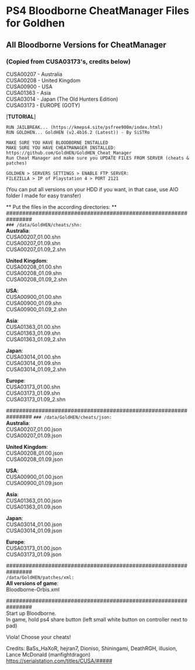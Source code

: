# PS4 Bloodborne CheatManager Files for Goldhen

## All Bloodborne Versions for CheatManager
### (Copied from CUSA03173's, credits below)

CUSA00207 - Australia <br />
CUSA00208 - United Kingdom <br />
CUSA00900 - USA <br />
CUSA01363 - Asia <br />
CUSA03014 - Japan (The Old Hunters Edition) <br />
CUSA03173 - EUROPE (GOTY) <br />

\[**TUTORIAL**] <br />
```
RUN JAILBREAK... (https://kmeps4.site/psfree900m/index.html)
RUN GOLDHEN... GoldHEN (v2.4b16.2 (Latest)) - By SiSTRo 
```
```
MAKE SURE YOU HAVE BLOODBORNE INSTALLED 
MAKE SURE YOU HAVE CHEATMANAGER INSTALLED: https://github.com/GoldHEN/GoldHEN_Cheat_Manager 
Run Cheat Manager and make sure you UPDATE FILES FROM SERVER (cheats & patches) 
```
```
GOLDHEN > SERVERS SETTINGS > ENABLE FTP SERVER: 
FILEZILLA > IP of Playstation 4 > PORT 2121 
```
(You can put all versions on your HDD if you want, in that case, use AIO folder I made for easy transfer) <br />

** Put the files in the according directories: ** <br />
\################################################################ <br />
```### /data/GoldHEN/cheats/shn:``` <br />
**Australia**: <br />
CUSA00207_01.00.shn <br />
CUSA00207_01.09.shn <br />
CUSA00207_01.09_2.shn <br />

**United Kingdom**: <br />
CUSA00208_01.00.shn <br />
CUSA00208_01.09.shn <br />
CUSA00208_01.09_2.shn <br />

**USA**: <br />
CUSA00900_01.00.shn <br />
CUSA00900_01.09.shn <br />
CUSA00900_01.09_2.shn <br />

**Asia**: <br />
CUSA01363_01.00.shn <br />
CUSA01363_01.09.shn <br />
CUSA01363_01.09_2.shn <br />

**Japan**: <br />
CUSA03014_01.00.shn <br />
CUSA03014_01.09.shn <br />
CUSA03014_01.09_2.shn <br />

**Europe**: <br />
CUSA03173_01.00.shn <br />
CUSA03173_01.09.shn <br />
CUSA03173_01.09_2.shn <br />

\################################################################
```### /data/GoldHEN/cheats/json:``` <br />
**Australia**: <br />
CUSA00207_01.00.json <br />
CUSA00207_01.09.json <br />

**United Kingdom**: <br />
CUSA00208_01.00.json <br />
CUSA00208_01.09.json <br />

**USA**: <br />
CUSA00900_01.00.json <br />
CUSA00900_01.09.json <br />

**Asia**: <br />
CUSA01363_01.00.json <br />
CUSA01363_01.09.json <br />

**Japan**: <br />
CUSA03014_01.00.json <br />
CUSA03014_01.09.json <br />

**Europe**: <br />
CUSA03173_01.00.json <br />
CUSA03173_01.09.json <br />

\################################################################ <br />
```/data/GoldHEN/patches/xml:``` <br />
**All versions of game**: <br />
Bloodborne-Orbis.xml <br />

\################################################################ <br />
Start up Bloodborne. <br />
In game, hold ps4 share button (left small white button on controller next to pad) <br />

Viola! Choose your cheats! <br />

Credits: BaSs_HaXoR, hejran7, Dioniso, Shiningami, DeathRGH, illusion, Lance McDonald (manfightdragon) <br />
https://serialstation.com/titles/CUSA/##### <br />
